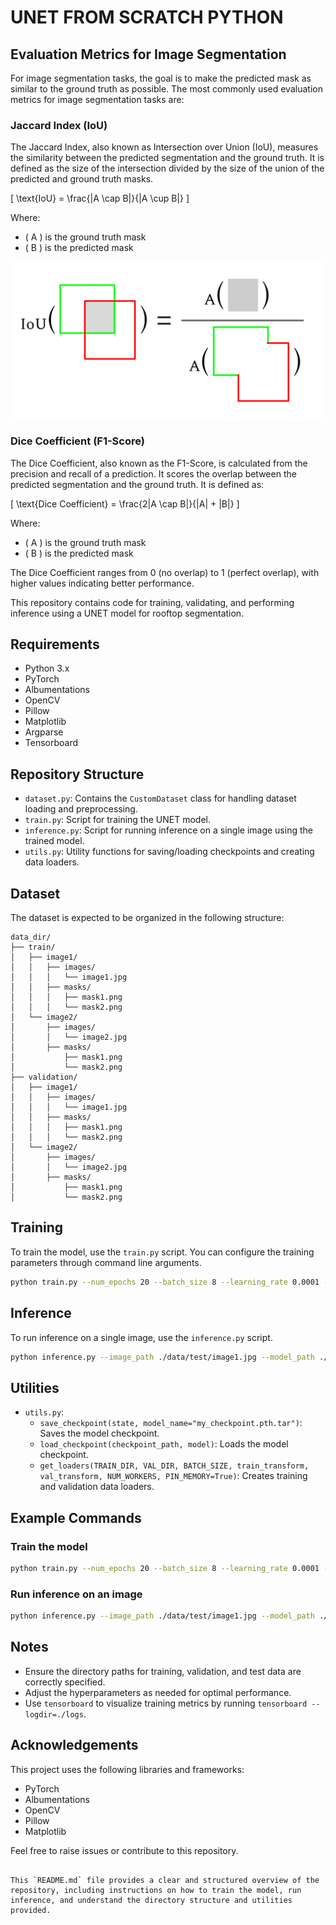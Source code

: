 # UNET FROM SCRATCH PYTHON

 

## Evaluation Metrics for Image Segmentation

For image segmentation tasks, the goal is to make the predicted mask as similar to the ground truth as possible. The most commonly used evaluation metrics for image segmentation tasks are:

### Jaccard Index (IoU)

The Jaccard Index, also known as Intersection over Union (IoU), measures the similarity between the predicted segmentation and the ground truth. It is defined as the size of the intersection divided by the size of the union of the predicted and ground truth masks.

\[ \text{IoU} = \frac{|A \cap B|}{|A \cup B|} \]

Where:
- \( A \) is the ground truth mask
- \( B \) is the predicted mask

![IoU](./image/iou.png)

### Dice Coefficient (F1-Score)

The Dice Coefficient, also known as the F1-Score, is calculated from the precision and recall of a prediction. It scores the overlap between the predicted segmentation and the ground truth. It is defined as:

\[ \text{Dice Coefficient} = \frac{2|A \cap B|}{|A| + |B|} \]

Where:
- \( A \) is the ground truth mask
- \( B \) is the predicted mask

The Dice Coefficient ranges from 0 (no overlap) to 1 (perfect overlap), with higher values indicating better performance.
 





This repository contains code for training, validating, and performing inference using a UNET model for rooftop segmentation.

## Requirements

- Python 3.x
- PyTorch
- Albumentations
- OpenCV
- Pillow
- Matplotlib
- Argparse
- Tensorboard

## Repository Structure

- `dataset.py`: Contains the `CustomDataset` class for handling dataset loading and preprocessing.
- `train.py`: Script for training the UNET model.
- `inference.py`: Script for running inference on a single image using the trained model.
- `utils.py`: Utility functions for saving/loading checkpoints and creating data loaders.

## Dataset

The dataset is expected to be organized in the following structure:
```
data_dir/
├── train/
│   ├── image1/
│   │   ├── images/
│   │   │   └── image1.jpg
│   │   ├── masks/
│   │   │   ├── mask1.png
│   │   │   └── mask2.png
│   └── image2/
│       ├── images/
│       │   └── image2.jpg
│       ├── masks/
│           ├── mask1.png
│           └── mask2.png
├── validation/
│   ├── image1/
│   │   ├── images/
│   │   │   └── image1.jpg
│   │   ├── masks/
│   │   │   ├── mask1.png
│   │   │   └── mask2.png
│   └── image2/
│       ├── images/
│       │   └── image2.jpg
│       ├── masks/
│           ├── mask1.png
│           └── mask2.png
```

## Training

To train the model, use the `train.py` script. You can configure the training parameters through command line arguments.

```bash
python train.py --num_epochs 20 --batch_size 8 --learning_rate 0.0001 --image_height 160 --image_width 240 --train_dir ./data/train --test_dir ./data/validation
```

## Inference

To run inference on a single image, use the `inference.py` script. 

```bash
python inference.py --image_path ./data/test/image1.jpg --model_path ./models/final.pth.tar
```

## Utilities

- `utils.py`:
  - `save_checkpoint(state, model_name="my_checkpoint.pth.tar")`: Saves the model checkpoint.
  - `load_checkpoint(checkpoint_path, model)`: Loads the model checkpoint.
  - `get_loaders(TRAIN_DIR, VAL_DIR, BATCH_SIZE, train_transform, val_transform, NUM_WORKERS, PIN_MEMORY=True)`: Creates training and validation data loaders.

## Example Commands

### Train the model

```bash
python train.py --num_epochs 20 --batch_size 8 --learning_rate 0.0001 --image_height 160 --image_width 240 --train_dir ./data/train --test_dir ./data/validation --load_model True --load_model_path ./models/final.pth.tar --verbose True
```

### Run inference on an image

```bash
python inference.py --image_path ./data/test/image1.jpg --model_path ./models/final.pth.tar
```

## Notes

- Ensure the directory paths for training, validation, and test data are correctly specified.
- Adjust the hyperparameters as needed for optimal performance.
- Use `tensorboard` to visualize training metrics by running `tensorboard --logdir=./logs`.

## Acknowledgements

This project uses the following libraries and frameworks:
- PyTorch
- Albumentations
- OpenCV
- Pillow
- Matplotlib

Feel free to raise issues or contribute to this repository.
```

This `README.md` file provides a clear and structured overview of the repository, including instructions on how to train the model, run inference, and understand the directory structure and utilities provided.
